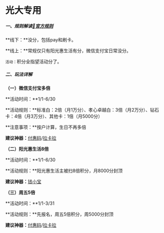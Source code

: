 # 光大专用

##### 一、规则解读[:link:官方规则](https://xyk.cebbank.com/cczs/static/synfile/attachment/202310/3.html)

**线下：**没分，包括pay和刷卡。

**线上：**常规仅只有阳光惠生活有分，微信支付宝日常没分。

`活动：`积分全指望活动分了。

##### 二、玩法详解

**（一）微信支付宝多倍**

**活动时间：**1/1-6/30

**活动规则：**标准白：2倍（月1万分）、孝心卓越白：3倍（月2万分）、钻石卡：4倍（月3万分）、其他卡：1倍（月5000分）

**注意事项：**按户计算，生日不再多倍

**建议神器：**[付惠码](tool/ysq.md)/[拉卡拉](tool/lkl.md)

**（二）阳光惠生活8倍**

**活动时间：**1/1-6/30

**活动规则：**阳光惠生活主被扫8倍积分，月8000分封顶

**建议神器：**[钱小宝](tool/qxb.md)

**（三）周五5倍**

**活动时间：**1/1-3/31

**活动规则：**先报名，周五5倍积分，周5000分封顶

**建议神器：**[付惠码](tool/ysq.md)/[拉卡拉](tool/lkl.md)
